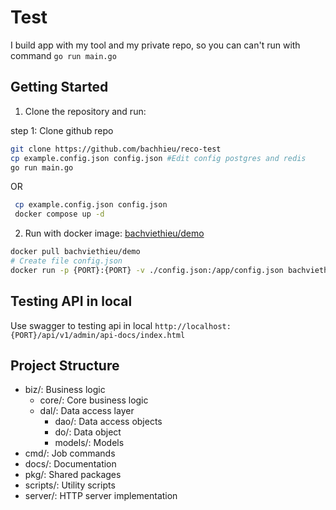 # Test

I build app with my tool and my private repo, so you can can't run with command `go run main.go`

## Getting Started

1. Clone the repository and run:

step 1: Clone github repo
  ```bash
  git clone https://github.com/bachhieu/reco-test
  cp example.config.json config.json #Edit config postgres and redis 
  go run main.go
  ```   
OR
  ```bash
   cp example.config.json config.json
   docker compose up -d
   ```

2. Run with docker image: [bachviethieu/demo](https://hub.docker.com/r/bachviethieu/demo)

  ```bash
  docker pull bachviethieu/demo
  # Create file config.json
  docker run -p {PORT}:{PORT} -v ./config.json:/app/config.json bachviethieu/demo
  ```

## Testing API in local

Use swagger to testing api in local `http://localhost:{PORT}/api/v1/admin/api-docs/index.html`



## Project Structure

- biz/: Business logic
  - core/: Core business logic
  - dal/: Data access layer
    - dao/: Data access objects
    - do/: Data object
    - models/: Models
- cmd/: Job commands
- docs/: Documentation
- pkg/: Shared packages
- scripts/: Utility scripts
- server/: HTTP server implementation

